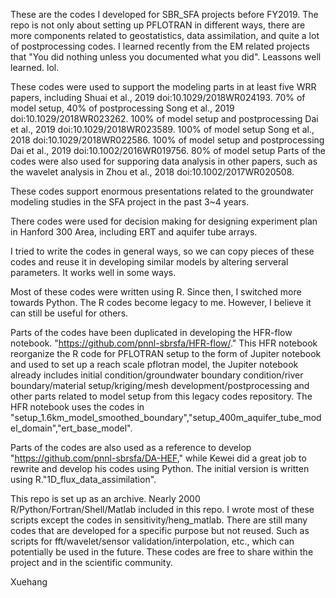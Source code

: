 These are the codes I developed for SBR_SFA projects before FY2019. The repo is not only about setting up PFLOTRAN in different ways, there are more components related to geostatistics, data assimilation, and quite a lot of postprocessing codes. I learned recently from the EM related projects that "You did nothing unless you documented what you did". Leassons well learned. lol.

These codes were used to support the modeling parts in at least five WRR papers, including 
Shuai et al., 2019 doi:10.1029/2018WR024193. 70% of model setup, 40% of postprocessing
Song et al., 2019 doi:10.1029/2018WR023262. 100% of model setup and postprocessing
Dai et al., 2019 doi:10.1029/2018WR023589. 100% of model setup
Song et al., 2018 doi:10.1029/2018WR022586. 100% of model setup and postprocessing
Dai et al., 2019 doi:10.1002/2016WR019756. 80% of model setup
Parts of the codes were also used for supporing data analysis in other papers, such as the wavelet analysis in Zhou et al., 2018 doi:10.1002/2017WR020508. 

These codes  support enormous presentations related to the groundwater modeling studies in the SFA project in the past 3~4 years.

There codes were used for decision making for designing experiment plan in Hanford 300 Area, including ERT and aquifer tube arrays. 

I tried to write the codes in general ways, so we can copy pieces of these codes and reuse it in developing similar models by altering serveral parameters. It works well in some ways.

Most of these codes were written using R. Since then, I switched more towards Python. The R codes become legacy to me. However, I believe it can still be useful for others. 

Parts of the codes have been duplicated in developing the HFR-flow notebook. "https://github.com/pnnl-sbrsfa/HFR-flow/." This HFR notebook reorganize the R code for PFLOTRAN setup to the form of Jupiter notebook and used to set up a reach scale pflotran model, the Jupiter notebook already includes initial condition/groundwater boundary condition/river boundary/material setup/kriging/mesh development/postprocessing and other parts related to model setup from this legacy codes repository. The HFR notebook uses the codes in "setup_1.6km_model_smoothed_boundary","setup_400m_aquifer_tube_model_domain","ert_base_model".

Parts of the codes are also used as a reference to develop "https://github.com/pnnl-sbrsfa/DA-HEF," while Kewei did a great job to rewrite and develop his codes using Python. The initial version is written using R."1D_flux_data_assimilation".

This repo is set up as an archive. Nearly 2000 R/Python/Fortran/Shell/Matlab included in this repo. I wrote most of these scripts except the codes in sensitivity/heng_matlab. There are still many codes that are developed for a specific purpose but not reused. Such as scripts for fft/wavelet/sensor validation/interpolation, etc., which can potentially be used in the future. These codes are free to share within the project and in the scientific community. 

Xuehang

